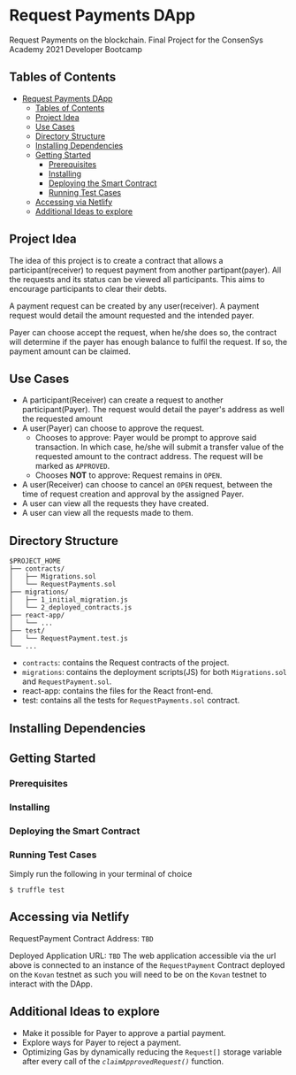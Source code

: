 # Request Payments DApp

Request Payments on the blockchain. Final Project for the ConsenSys Academy 2021 Developer Bootcamp

## Tables of Contents
- [Request Payments DApp](#request-payments-dapp)
  - [Tables of Contents](#tables-of-contents)
  - [Project Idea](#project-idea)
  - [Use Cases](#use-cases)
  - [Directory Structure](#directory-structure)
  - [Installing Dependencies](#installing-dependencies)
  - [Getting Started](#getting-started)
    - [Prerequisites](#prerequisites)
    - [Installing](#installing)
    - [Deploying the Smart Contract](#deploying-the-smart-contract)
    - [Running Test Cases](#running-test-cases)
  - [Accessing via Netlify](#accessing-via-netlify)
  - [Additional Ideas to explore](#additional-ideas-to-explore)

## Project Idea

The idea of this project is to create a contract that allows a participant(receiver) to request payment from another partipant(payer). All the requests and its status can be viewed all participants. This aims to encourage participants to clear their debts.

A payment request can be created by any user(receiver). A payment request would detail the amount requested and the intended payer.

Payer can choose accept the request, when he/she does so, the contract will determine if the payer has enough balance to fulfil the request. If so, the payment amount can be claimed.

## Use Cases

- A participant(Receiver) can create a request to another participant(Payer). The request would detail the payer's address as well the requested amount
- A user(Payer) can choose to approve the request.
  - Chooses to approve: Payer would be prompt to approve said transaction. In which case, he/she will submit a transfer value of the requested amount to the contract address. The request will be marked as `APPROVED`.
  - Chooses **NOT** to approve: Request remains in `OPEN`.
- A user(Receiver) can choose to cancel an `OPEN` request, between the time of request creation and approval by the assigned Payer.
- A user can view all the requests they have created.
- A user can view all the requests made to them.

## Directory Structure

```
$PROJECT_HOME
├── contracts/
│   ├── Migrations.sol
│   └── RequestPayments.sol
├── migrations/
│   ├── 1_initial_migration.js
│   └── 2_deployed_contracts.js
├── react-app/
│   └── ...
├── test/
│   └── RequestPayment.test.js
└── ...
```

- `contracts`: contains the Request contracts of the project.
- `migrations`: contains the deployment scripts(JS) for both `Migrations.sol` and `RequestPayment.sol`.
- react-app: contains the files for the React front-end.
- test: contains all the tests for `RequestPayments.sol` contract.

## Installing Dependencies

## Getting Started

### Prerequisites

### Installing

### Deploying the Smart Contract

### Running Test Cases
Simply run the following in your terminal of choice

`$ truffle test`
## Accessing via Netlify

RequestPayment Contract Address: `TBD`

Deployed Application URL: `TBD`
The web application accessible via the url above is connected to an instance of the `RequestPayment` Contract deployed on the `Kovan` testnet as such you will need to be on the `Kovan` testnet to interact with the DApp.

## Additional Ideas to explore
- Make it possible for Payer to approve a partial payment.
- Explore ways for Payer to reject a payment.
- Optimizing Gas by dynamically reducing the `Request[]` storage variable after every call of the _`claimApprovedRequest()`_ function.
